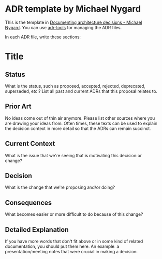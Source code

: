 # ADR template by Michael Nygard

This is the template in [Documenting architecture decisions - Michael Nygard](http://thinkrelevance.com/blog/2011/11/15/documenting-architecture-decisions).
You can use [adr-tools](https://github.com/npryce/adr-tools) for managing the ADR files.

In each ADR file, write these sections:

# Title

## Status

What is the status, such as proposed, accepted, rejected, deprecated, superseded, etc.? List
all past and current ADRs that this proposal relates to.

## Prior Art

No ideas come out of thin air anymore. Please list other sources where you are drawing your
ideas from. Often times, these texts can be used to explain the decision context in more detail
so that the ADRs can remain succinct.

## Current Context

What is the issue that we're seeing that is motivating this decision or change?

## Decision

What is the change that we're proposing and/or doing?

## Consequences

What becomes easier or more difficult to do because of this change?

## Detailed Explanation

If you have more words that don't fit above or in some kind of related documentation, you
should put them here. An example: a presentation/meeting notes that were crucial in making a
decision.